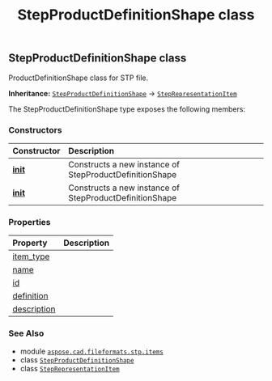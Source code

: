 ﻿---
title: StepProductDefinitionShape class
second_title: Aspose.CAD for Python via .NET API References
description: 
type: docs
weight: 570
url: /python-net/aspose.cad.fileformats.stp.items/stepproductdefinitionshape/
is_root: false
---

## StepProductDefinitionShape class

ProductDefinitionShape class for STP file.



**Inheritance:** [`StepProductDefinitionShape`](/cad/python-net/aspose.cad.fileformats.stp.items/stepproductdefinitionshape) → 
[`StepRepresentationItem`](/cad/python-net/aspose.cad.fileformats.stp.items/steprepresentationitem)



The StepProductDefinitionShape type exposes the following members:

### Constructors
| Constructor | Description |
| :- | :- |
| [__init__](/cad/python-net/aspose.cad.fileformats.stp.items/stepproductdefinitionshape/__init__/#) | Constructs a new instance of StepProductDefinitionShape |
| [__init__](/cad/python-net/aspose.cad.fileformats.stp.items/stepproductdefinitionshape/__init__/#str-str-aspose.cad.fileformats.stp.items.StepProductDefinition) | Constructs a new instance of StepProductDefinitionShape |


### Properties
| Property | Description |
| :- | :- |
| [item_type](/cad/python-net/aspose.cad.fileformats.stp.items/stepproductdefinitionshape/item_type) |  |
| [name](/cad/python-net/aspose.cad.fileformats.stp.items/stepproductdefinitionshape/name) |  |
| [id](/cad/python-net/aspose.cad.fileformats.stp.items/stepproductdefinitionshape/id) |  |
| [definition](/cad/python-net/aspose.cad.fileformats.stp.items/stepproductdefinitionshape/definition) |  |
| [description](/cad/python-net/aspose.cad.fileformats.stp.items/stepproductdefinitionshape/description) |  |



### See Also
* module [`aspose.cad.fileformats.stp.items`](..)
* class [`StepProductDefinitionShape`](/cad/python-net/aspose.cad.fileformats.stp.items/stepproductdefinitionshape)
* class [`StepRepresentationItem`](/cad/python-net/aspose.cad.fileformats.stp.items/steprepresentationitem)
